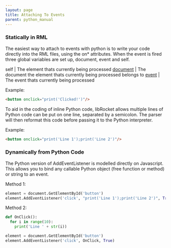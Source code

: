 ```yaml
---
layout: page
title: Attaching To Events
parent: python_manual
---
```


### Statically in RML

The easiest way to attach to events with python is to write your code directly into the RML files, using the on\* attributes. When the event is fired three global variables are set up, document, event and self.

self | The element thats currently being processed
[document](documents.md) | The document the element thats currently being processed belongs to
[event](events.md) | The event thats currently being processed

Example:

```html
<button onclick="print('Clicked!')"/>
```

To aid in the coding of inline Python code, libRocket allows multiple lines of Python code can be put on one line, separated by a semicolon. The parser will then reformat this code before passing it to the Python interpreter.

Example:

```html
<button onclick="print('Line 1');print('Line 2')"/>
```

### Dynamically from Python Code

The Python version of AddEventListener is modelled directly on Javascript. This allows you to bind any callable Python object (free function or method) or string to an event.

Method 1:

```python
element = document.GetElementById('button')
element.AddEventListener('click', "print('Line 1');print('Line 2')", True)
```

Method 2:

```python
def OnClick():
  for i in range(10):
    print('Line ' + str(i))

element = document.GetElementById('button')
element.AddEventListener('click', OnClick, True)
```
